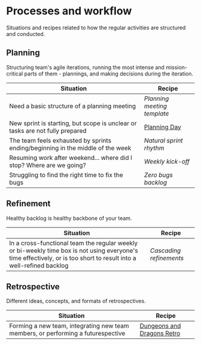 #  Processes and workflow

Situations and recipes related to how the regular activities are structured and conducted.

## Planning

Structuring team's agile iterations, running the most intense and mission-critical parts of them - plannings, and making decisions during the iteration.

|Situation|Recipe|
|---------|------|
|Need a basic structure of a planning meeting|_Planning meeting template_|
|New sprint is starting, but scope is unclear or tasks are not fully prepared|[Planning Day](./planning/planning-day.md)|
|The team feels exhausted by sprints ending/beginning in the middle of the week|_Natural sprint rhythm_|
|Resuming work after weekend... where did I stop? Where are we going?|_Weekly kick-off_|
|Struggling to find the right time to fix the bugs|_Zero bugs backlog_|

## Refinement

Healthy backlog is healthy backbone of your team.

|Situation|Recipe|
|---------|------|
|In a cross-functional team the regular weekly or bi-weekly time box is not using everyone's time effectively, or is too short to result into a well-refined backlog|_Cascading refinements_|

## Retrospective

Different ideas, concepts, and formats of retrospectives.

|Situation|Recipe|
|---------|------|
|Forming a new team, integrating new team members, or performing a futurespective|[Dungeons and Dragons Retro](./retrospective/dungeons-and-dragons-retrospective.md)|
